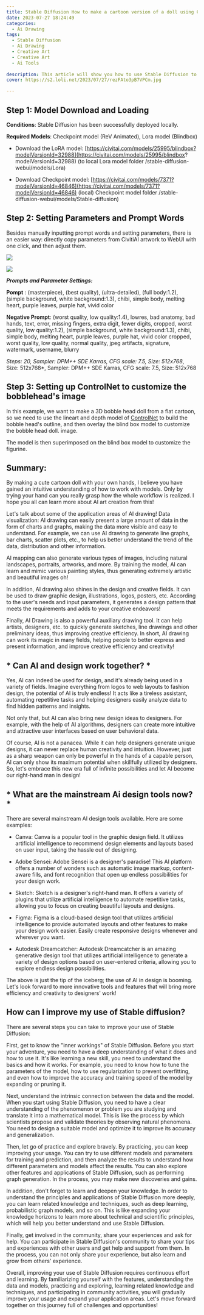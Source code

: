 ```yaml
---
title: Stable Diffusion How to make a cartoon version of a doll using C models
date: 2023-07-27 18:24:49
categories:
  - Ai Drawing
tags:
  - Stable Diffusion
  - Ai Drawing
  - Creative Art
  - Creative Art
  - Ai Tools
  
description: This article will show you how to use Stable Diffusion to download a model of Station C and materialize the whole process of AIGC creation by actually creating a cute cartoon doll.
cover: https://s2.loli.net/2023/07/27/rezFAto3pB7VPCm.jpg

---
```


## Step 1: Model Download and Loading

**Conditions**: Stable Diffusion has been successfully deployed locally.

**Required Models**: Checkpoint model (ReV Animated), Lora model (Blindbox)

- Download the LoRA model: [https://civitai.com/models/25995/blindbox?modelVersionId=32988](https://civitai.com/models/25995/blindbox? modelVersionId=32988) (to local Lora model folder /stable-diffusion-webui/models/Lora)

- Download Checkpoint model: [https://civitai.com/models/7371?modelVersionId=46846](https://civitai.com/models/7371?modelVersionId=46846) (local) Checkpoint model folder /stable-diffusion-webui/models/Stable-diffusion)

## Step 2: Setting Parameters and Prompt Words

Besides manually inputting prompt words and setting parameters, there is an easier way: directly copy parameters from CivitiAI artwork to WebUI with one click, and then adjust them.

![](https://s2.loli.net/2023/07/27/py2MabrNl37KRSV.jpg)

![](https://s2.loli.net/2023/07/27/WXaoYDLrkqfedNO.jpg)

***Prompts and Parameter Settings:***

**Pompt** : (masterpiece), (best quality), (ultra-detailed), (full body:1.2), (simple background, white background:1.3), chibi, simple body, melting heart, purple leaves, purple hat, vivid color

**Negative Prompt**: (worst quality, low quality:1.4), lowres, bad anatomy, bad hands, text, error, missing fingers, extra digit, fewer digits, cropped, worst quality, low quality:1.2), (simple background, white background:1.3), chibi, simple body, melting heart, purple leaves, purple hat, vivid color cropped, worst quality, low quality, normal quality, jpeg artifacts, signature, watermark, username, blurry

*Steps: 20, Sampler: DPM++ SDE Karras, CFG scale: 7.5, Size: 512x768*, Size: 512x768*, Sampler: DPM++ SDE Karras, CFG scale: 7.5, Size: 512x768

## Step 3: Setting up ControlNet to customize the bobblehead's image

In this example, we want to make a 3D bobble head doll from a flat cartoon, so we need to use the lineart and depth model of [ControlNet](https://stablediffusionweb.com/ControlNet) to build the bobble head's outline, and then overlay the blind box model to customize the bobble head doll. image.

The model is then superimposed on the blind box model to customize the figurine. [](https://s2.loli.net/2023/07/27/rezFAto3pB7VPCm.jpg)

## Summary:

By making a cute cartoon doll with your own hands, I believe you have gained an intuitive understanding of how to work with models. Only by trying your hand can you really grasp how the whole workflow is realized. I hope you all can learn more about AI art creation from this!

Let's talk about some of the application areas of AI drawing!
Data visualization: AI drawing can easily present a large amount of data in the form of charts and graphs, making the data more visible and easy to understand. For example, we can use AI drawing to generate line graphs, bar charts, scatter plots, etc., to help us better understand the trend of the data, distribution and other information.

AI mapping can also generate various types of images, including natural landscapes, portraits, artworks, and more. By training the model, AI can learn and mimic various painting styles, thus generating extremely artistic and beautiful images oh!

In addition, AI drawing also shines in the design and creative fields. It can be used to draw graphic design, illustrations, logos, posters, etc. According to the user's needs and input parameters, it generates a design pattern that meets the requirements and adds to your creative endeavors!

Finally, AI Drawing is also a powerful auxiliary drawing tool. It can help artists, designers, etc. to quickly generate sketches, line drawings and other preliminary ideas, thus improving creative efficiency. In short, AI drawing can work its magic in many fields, helping people to better express and present information, and improve creative efficiency and creativity!

## * Can AI and design work together? *

Yes, AI can indeed be used for design, and it's already being used in a variety of fields. Imagine everything from logos to web layouts to fashion design, the potential of AI is truly endless! It acts like a tireless assistant, automating repetitive tasks and helping designers easily analyze data to find hidden patterns and insights.

Not only that, but AI can also bring new design ideas to designers. For example, with the help of AI algorithms, designers can create more intuitive and attractive user interfaces based on user behavioral data.

Of course, AI is not a panacea. While it can help designers generate unique designs, it can never replace human creativity and intuition. However, just as a sharp weapon can only be powerful in the hands of a capable person, AI can only show its maximum potential when skillfully utilized by designers. So, let's embrace this new era full of infinite possibilities and let AI become our right-hand man in design!

## * What are the mainstream Ai design tools now? *

There are several mainstream AI design tools available. Here are some examples:

- Canva: Canva is a popular tool in the graphic design field. It utilizes artificial intelligence to recommend design elements and layouts based on user input, taking the hassle out of designing.

- Adobe Sensei: Adobe Sensei is a designer's paradise! This AI platform offers a number of wonders such as automatic image markup, content-aware fills, and font recognition that open up endless possibilities for your design work.

- Sketch: Sketch is a designer's right-hand man. It offers a variety of plugins that utilize artificial intelligence to automate repetitive tasks, allowing you to focus on creating beautiful layouts and designs.

- Figma: Figma is a cloud-based design tool that utilizes artificial intelligence to provide automated layouts and other features to make your design work easier. Easily create responsive designs whenever and wherever you want.

- Autodesk Dreamcatcher: Autodesk Dreamcatcher is an amazing generative design tool that utilizes artificial intelligence to generate a variety of design options based on user-entered criteria, allowing you to explore endless design possibilities.

The above is just the tip of the iceberg; the use of AI in design is booming. Let's look forward to more innovative tools and features that will bring more efficiency and creativity to designers' work!

## How can I improve my use of Stable diffusion?

There are several steps you can take to improve your use of Stable Diffusion:

First, get to know the "inner workings" of Stable Diffusion. Before you start your adventure, you need to have a deep understanding of what it does and how to use it. It's like learning a new skill, you need to understand the basics and how it works. For example, you need to know how to tune the parameters of the model, how to use regularization to prevent overfitting, and even how to improve the accuracy and training speed of the model by expanding or pruning it.

Next, understand the intrinsic connection between the data and the model. When you start using Stable Diffusion, you need to have a clear understanding of the phenomenon or problem you are studying and translate it into a mathematical model. This is like the process by which scientists propose and validate theories by observing natural phenomena. You need to design a suitable model and optimize it to improve its accuracy and generalization.

Then, let go of practice and explore bravely. By practicing, you can keep improving your usage. You can try to use different models and parameters for training and prediction, and then analyze the results to understand how different parameters and models affect the results. You can also explore other features and applications of Stable Diffusion, such as performing graph generation. In the process, you may make new discoveries and gains.

In addition, don't forget to learn and deepen your knowledge. In order to understand the principles and applications of Stable Diffusion more deeply, you can learn related knowledge and techniques, such as deep learning, probabilistic graph models, and so on. This is like expanding your knowledge horizons to learn more about technical and scientific principles, which will help you better understand and use Stable Diffusion.

Finally, get involved in the community, share your experiences and ask for help. You can participate in Stable Diffusion's community to share your tips and experiences with other users and get help and support from them. In the process, you can not only share your experience, but also learn and grow from others' experience.

Overall, improving your use of Stable Diffusion requires continuous effort and learning. By familiarizing yourself with the features, understanding the data and models, practicing and exploring, learning related knowledge and techniques, and participating in community activities, you will gradually improve your usage and expand your application areas. Let's move forward together on this journey full of challenges and opportunities!



